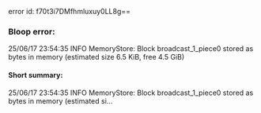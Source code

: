 error id: f70t3i7DMfhmluxuy0LL8g==
### Bloop error:

25/06/17 23:54:35 INFO MemoryStore: Block broadcast_1_piece0 stored as bytes in memory (estimated size 6.5 KiB, free 4.5 GiB)
#### Short summary: 

25/06/17 23:54:35 INFO MemoryStore: Block broadcast_1_piece0 stored as bytes in memory (estimated si...